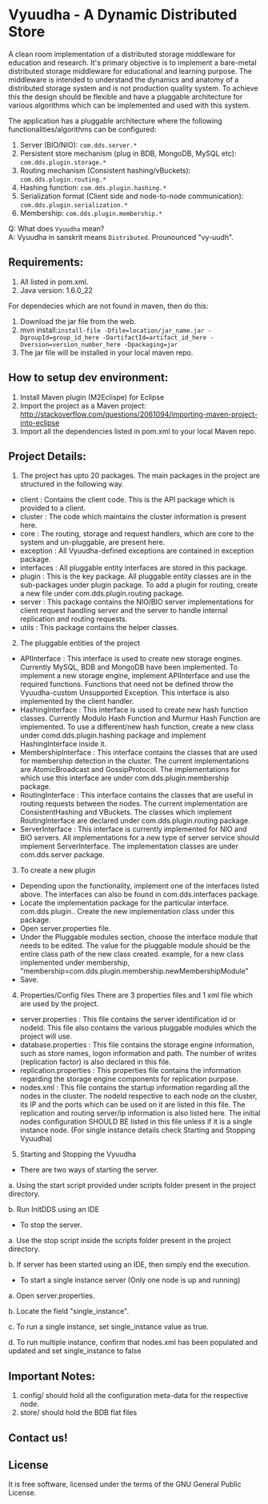 Vyuudha - A Dynamic Distributed Store
=====================================
A clean room implementation of a distributed storage middleware for education and research. It's 
primary objective is to implement a bare-metal distributed storage middleware for educational and 
learning purpose. The middleware is intended to understand the dynamics and anatomy of a distributed
storage system and is not production quality system.
To achieve this the design should be flexible and have a pluggable architecture for various algorithms 
which can be implemented and used with this system.

The application has a pluggable architecture where the following functionalities/algorithms can be configured:  

1. Server (BIO/NIO): `com.dds.server.*`
2. Persistent store mechanism (plug in BDB, MongoDB, MySQL etc): `com.dds.plugin.storage.*`
3. Routing mechanism (Consistent hashing/vBuckets): `com.dds.plugin.routing.*`
4. Hashing function: `com.dds.plugin.hashing.*`
5. Serialization format (Client side and node-to-node communication): `com.dds.plugin.serialization.*`  
6. Membership: `com.dds.plugin.membership.*`

Q: What does `Vyuudha` mean?  
A: Vyuudha in sanskrit means `Distributed`. Prounounced "vy-uudh".  

Requirements:  
-------------
1. All listed in pom.xml.
2. Java version: 1.6.0_22
    
    
For dependecies which are not found in maven, then do this:  
1. Download the jar file from the web.  
2. mvn install:`install-file -Dfile=location/jar_name.jar -DgroupId=group_id_here -DartifactId=artifact_id_here -Dversion=version_number_here -Dpackaging=jar`  
3. The jar file will be installed in your local maven repo.  
    
    
How to setup dev environment:
-----------------------------
1. Install Maven plugin (M2Eclispe) for Eclipse
2. Import the project as a Maven project: http://stackoverflow.com/questions/2061094/importing-maven-project-into-eclipse
3. Import all the dependencies listed in pom.xml to your local Maven repo.

Project Details:
---------------
1. The project has upto 20 packages. The main packages in the project are structured in the following way.
 - client : Contains the client code. This is the API package which is provided to a client.
 - cluster : The code which maintains the cluster information is present here.
 - core : The routing, storage and request handlers, which are core to the system and un-pluggable, are present here.
 - exception : All Vyuudha-defined exceptions are contained in exception package.
 - interfaces : All pluggable entity interfaces are stored in this package.
 - plugin : This is the key package. All pluggable entity classes are in the sub-packages under plugin package. To add
 a plugin for routing, create a new file under com.dds.plugin.routing package.
 - server : This package contains the NIO/BIO server implementations for client request handling server and the server
 to handle internal replication and routing requests.
 - utils : This package contains the helper classes.
 
2. The pluggable entities of the project
 - APIInterface : This interface is used to create new storage engines. Currently MySQL, BDB and MongoDB have been 
 implemented. To implement a new storage engine, implement APIInterface and use the required functions. Functions 
 that need not be defined throw the Vyuudha-custom Unsupported Exception. This interface is also implemented by the
 client handler.
 - HashingInterface : This interface is used to create new hash function classes. Currently Modulo Hash Function and 
 Murmur Hash Function are implemented. To use a different/new hash function, create a new class under comd.dds.plugin.hashing
 package and implement HashingInterface inside it. 
 - MembershipInterface : This interface contains the classes that are used for membership detection in the cluster. The
 current implementations are AtomicBroadcast and GossipProtocol. The implementations for which use this interface are
 under com.dds.plugin.membership package.
 - RoutingInterface : This interface contains the classes that are useful in routing requests between the nodes. The
 current implementation are ConsistentHashing and VBuckets. The classes which implement RoutingInterface are declared 
 under com.dds.plugin.routing package.
 - ServerInterface : This interface is currently implemented for NIO and BIO servers. All implementations for a new type
 of server service should implement ServerInterface. The implementation classes are under com.dds.server package.
 
3. To create a new plugin
 - Depending upon the functionality, implement one of the interfaces listed above. The interfaces can also be found
 in com.dds.interfaces package.
 - Locate the implementation package for the particular interface. com.dds.plugin.<InterfaceModule>. Create the new 
 implementation class under this package.
 - Open server.properties file.
 - Under the Pluggable modules section, choose the interface module that needs to be edited. The value for the pluggable 
 module should be the entire class path of the new class created. example, for a new class implemented under membership,
 "membership=com.dds.plugin.membership.newMembershipModule" 
 - Save.

4. Properties/Config files
 There are 3 properties files and 1 xml file which are used by the project.
 - server.properties : This file contains the server identification id or nodeId. This file also contains the various
 pluggable modules which the project will use. 
 - database.properties : This file contains the storage engine information, such as store names, logon information and
 path. The number of writes (replication factor) is also declared in this file. 
 - replication.properties : This properties file contains the information regarding the storage engine components for
 replication purpose.  
 - nodes.xml : This file contains the startup information regarding all the nodes in the cluster. The nodeId respective
 to each node on the cluster, its IP and the ports which can be used on it are listed in this file. The replication
 and routing server/ip information is also listed here. The initial nodes configuration SHOULD BE listed in this file
 unless if it is a single instance node. (For single instance details check Starting and Stopping Vyuudha)

5. Starting and Stopping the Vyuudha
 - There are two ways of starting the server.
 
 a. Using the start script provided under scripts folder present in the project directory.
 
 b. Run InitDDS using an IDE
 - To stop the server.
 
 a. Use the stop script inside the scripts folder present in the project directory.
 
 b. If server has been started using an IDE, then simply end the execution.
 - To start a single instance server (Only one node is up and running)
 
 a. Open server.properties.
 
 b. Locate the field "single_instance".
 
 c. To run a single instance, set single_instance value as true.
 
 d. To run multiple instance, confirm that nodes.xml has been populated and updated and set single_instance to false
 

Important Notes:
----------------
1. config/ should hold all the configuration meta-data for the respective node.
2. store/ should hold the BDB flat files
	
Contact us!
-----------


License
-------
It is free software, licensed under the terms of the GNU General Public License.

